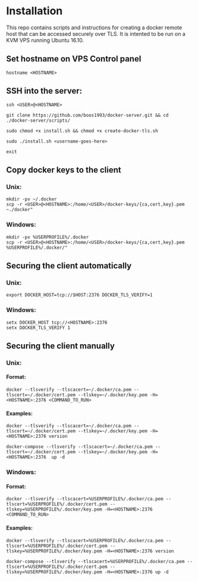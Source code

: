 # Installation

This repo contains scripts and instructions for creating a docker remote host that can be accessed securely over TLS. It is intented to be run on a KVM VPS running Ubuntu 16.10.

## Set hostname on VPS Control panel

    hostname <HOSTNAME>

## SSH into the server:

    ssh <USER>@<HOSTNAME>

    git clone https://github.com/boos1993/docker-server.git && cd ./docker-server/scripts/

    sudo chmod +x install.sh && chmod +x create-docker-tls.sh

    sudo ./install.sh <username-goes-here>

    exit

## Copy docker keys to the client

### Unix:  

    mkdir -pv ~/.docker
    scp -r <USER>@<HOSTNAME>:/home/<USER>/docker-keys/{ca,cert,key}.pem ~./docker"

### Windows:  

    mkdir -pv %USERPROFILE%/.docker
    scp -r <USER>@<HOSTNAME>:/home/<USER>/docker-keys/{ca,cert,key}.pem %USERPROFILE%/.docker/"

## Securing the client automatically

### Unix:  

    export DOCKER_HOST=tcp://$HOST:2376 DOCKER_TLS_VERIFY=1

### Windows:  

    setx DOCKER_HOST tcp://<HOSTNAME>:2376
    setx DOCKER_TLS_VERIFY 1

## Securing the client manually

### Unix:  
    
#### Format:

    docker --tlsverify --tlscacert=~/.docker/ca.pem --tlscert=~/.docker/cert.pem --tlskey=~/.docker/key.pem -H=<HOSTNAME>:2376 <COMMAND_TO_RUN>

#### Examples:

    docker --tlsverify --tlscacert=~/.docker/ca.pem --tlscert=~/.docker/cert.pem --tlskey=~/.docker/key.pem -H=<HOSTNAME>:2376 version

    docker-compose --tlsverify --tlscacert=~/.docker/ca.pem --tlscert=~/.docker/cert.pem --tlskey=~/.docker/key.pem -H=<HOSTNAME>:2376  up -d

### Windows:  

#### Format:

    docker --tlsverify --tlscacert=%USERPROFILE%/.docker/ca.pem --tlscert=%USERPROFILE%/.docker/cert.pem --tlskey=%USERPROFILE%/.docker/key.pem -H=<HOSTNAME>:2376 <COMMAND_TO_RUN>

#### Examples:


    docker --tlsverify --tlscacert=%USERPROFILE%/.docker/ca.pem --tlscert=%USERPROFILE%/.docker/cert.pem --tlskey=%USERPROFILE%/.docker/key.pem -H=<HOSTNAME>:2376 version

    docker-compose --tlsverify --tlscacert=%USERPROFILE%/.docker/ca.pem --tlscert=%USERPROFILE%/.docker/cert.pem --tlskey=%USERPROFILE%/.docker/key.pem -H=<HOSTNAME>:2376 up -d
